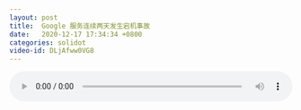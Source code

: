 ```yaml
---
layout: post
title:  Google 服务连续两天发生宕机事故
date:   2020-12-17 17:34:34 +0800
categories: solidot
video-id: DLjAfww0VG8
---
```


<audio src="/assets/db82b7e97f4045bfa06dc8ae35f5b554.mp3" style="width: 100%;" controls></audio>

